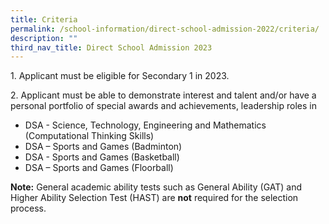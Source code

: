 ```yaml
---
title: Criteria
permalink: /school-information/direct-school-admission-2022/criteria/
description: ""
third_nav_title: Direct School Admission 2023
---
```

1\. Applicant must be eligible for Secondary 1 in 2023.

2\. Applicant must be able to demonstrate interest and talent and/or have a personal portfolio of special awards and achievements, leadership roles in

*   DSA - Science, Technology, Engineering and Mathematics (Computational Thinking Skills)
*   DSA – Sports and Games (Badminton)
*   DSA - Sports and Games (Basketball)
*   DSA – Sports and Games (Floorball)

**Note:** General academic ability tests such as General Ability (GAT) and Higher Ability Selection Test (HAST) are **not** required for the selection process.